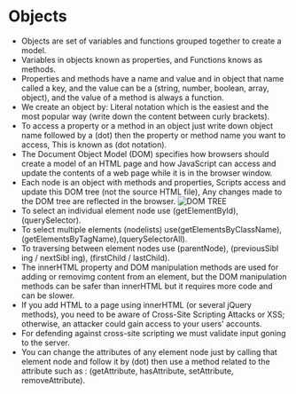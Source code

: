 # Objects
* Objects are set of variables and functions grouped together to create a model.
* Variables in objects known as properties, and Functions knows as methods.
* Properties and methods have a name and value and in object that name called a key, and the value can be a (string, number, boolean, array, object), and the value of a method is always a function.
* We create an object by: Literal notation which is the easiest and the most popular way (write down the content between curly brackets).
* To access a property or a method in an object just write down object name followed by a (dot) then the property or method name you want to access, This is known as (dot notation).
* The Document Object Model (DOM) specifies how browsers should create a model of an HTML page and how JavaScript can access and update the contents of a web page while it is in the browser window.
* Each node is an object with methods and properties, Scripts access and update this DOM tree (not the source HTML file), Any changes made to the DOM tree are reflected in the browser. 
![DOM TREE](https://serving.photos.photobox.com/5981610733e78661a84a15ceaff27d1253b7569339303c7ac12bb7b123f7b467b8e3584c.jpg)
* To select an individual element node use (getElementById), (querySelector).
* To select multiple elements (nodelists) use(getElementsByClassName), (getElementsByTagName),(querySelectorAll).
* To traversing between element nodes use (parentNode), (previousSibl ing / nextSibl ing), (firstChild / lastChild).
* The innerHTML property and DOM manipulation methods are used for adding or removimg content from an element, but the DOM manipulation methods can be safer than innerHTML but it requires more code and can be slower.
* If you add HTML to a page using innerHTML (or several jQuery methods), you need to be aware of Cross-Site Scripting Attacks or XSS; otherwise, an attacker could gain access to your users' accounts. 
* For defending against cross-site scripting we must validate input goning to the server.
* You can change the attributes of any element node just by calling that element node and follow it by (dot) then use a method related to the attribute such as : (getAttribute, hasAttribute, setAttribute, removeAttribute).
